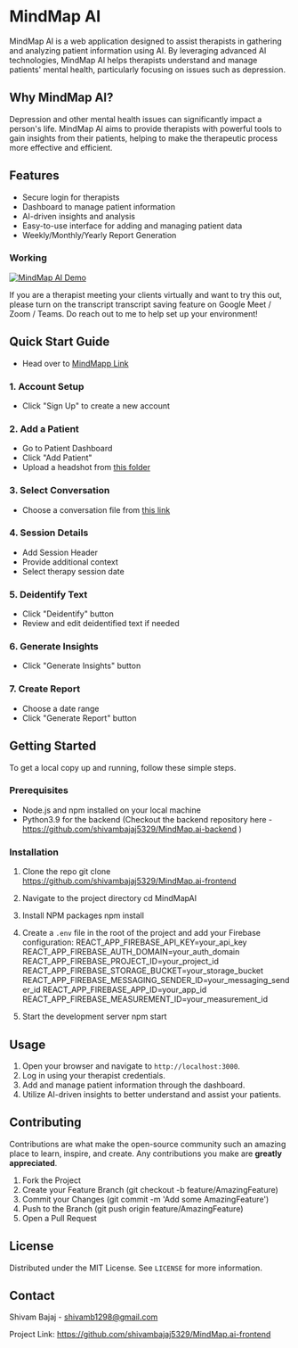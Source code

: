 # MindMap AI

MindMap AI is a web application designed to assist therapists in gathering and analyzing patient information using AI. By leveraging advanced AI technologies, MindMap AI helps therapists understand and manage patients' mental health, particularly focusing on issues such as depression.

## Why MindMap AI?

Depression and other mental health issues can significantly impact a person's life. MindMap AI aims to provide therapists with powerful tools to gain insights from their patients, helping to make the therapeutic process more effective and efficient.

## Features

- Secure login for therapists
- Dashboard to manage patient information
- AI-driven insights and analysis
- Easy-to-use interface for adding and managing patient data
- Weekly/Monthly/Yearly Report Generation


### Working
[![MindMap AI Demo](https://img.youtube.com/vi/h2XwWM39ZJA/0.jpg)](https://www.youtube.com/watch?v=h2XwWM39ZJA)

If you are a therapist meeting your clients virtually and want to try this out, please turn on the transcript transcript saving feature on Google Meet / Zoom / Teams. Do reach out to me to help set up your environment!


## Quick Start Guide

- Head over to [MindMapp Link](https://mind-map-ai-frontend.vercel.app)

### 1. Account Setup
- Click "Sign Up" to create a new account

### 2. Add a Patient
- Go to Patient Dashboard
- Click "Add Patient"
- Upload a headshot from [this folder](https://github.com/shivambajaj5329/MindMap.AI-Resources/tree/main/Headshots%20to%20use)

### 3. Select Conversation
- Choose a conversation file from [this link](https://github.com/shivambajaj5329/MindMap.AI-Resources/tree/main/Conversation%20Text)

### 4. Session Details
- Add Session Header
- Provide additional context
- Select therapy session date

### 5. Deidentify Text
- Click "Deidentify" button
- Review and edit deidentified text if needed

### 6. Generate Insights
- Click "Generate Insights" button

### 7. Create Report
- Choose a date range
- Click "Generate Report" button


## Getting Started

To get a local copy up and running, follow these simple steps.

### Prerequisites

- Node.js and npm installed on your local machine
- Python3.9 for the backend (Checkout the backend repository here - https://github.com/shivambajaj5329/MindMap.ai-backend )

### Installation

1. Clone the repo
   git clone https://github.com/shivambajaj5329/MindMap.ai-frontend

2. Navigate to the project directory
   cd MindMapAI

3. Install NPM packages
   npm install

4. Create a `.env` file in the root of the project and add your Firebase configuration:
   REACT_APP_FIREBASE_API_KEY=your_api_key
   REACT_APP_FIREBASE_AUTH_DOMAIN=your_auth_domain
   REACT_APP_FIREBASE_PROJECT_ID=your_project_id
   REACT_APP_FIREBASE_STORAGE_BUCKET=your_storage_bucket
   REACT_APP_FIREBASE_MESSAGING_SENDER_ID=your_messaging_sender_id
   REACT_APP_FIREBASE_APP_ID=your_app_id
   REACT_APP_FIREBASE_MEASUREMENT_ID=your_measurement_id

5. Start the development server
   npm start

## Usage

1. Open your browser and navigate to `http://localhost:3000`.
2. Log in using your therapist credentials.
3. Add and manage patient information through the dashboard.
4. Utilize AI-driven insights to better understand and assist your patients.

## Contributing

Contributions are what make the open-source community such an amazing place to learn, inspire, and create. Any contributions you make are **greatly appreciated**.

1. Fork the Project
2. Create your Feature Branch (git checkout -b feature/AmazingFeature)
3. Commit your Changes (git commit -m 'Add some AmazingFeature')
4. Push to the Branch (git push origin feature/AmazingFeature)
5. Open a Pull Request

## License

Distributed under the MIT License. See `LICENSE` for more information.

## Contact

Shivam Bajaj - shivamb1298@gmail.com

Project Link: https://github.com/shivambajaj5329/MindMap.ai-frontend
